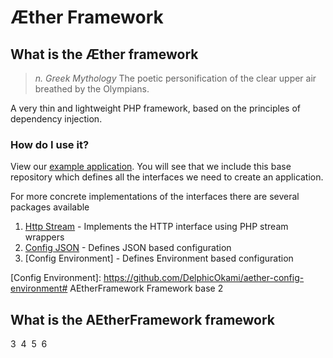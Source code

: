 # Æther Framework
## What is the Æther framework

> *n. Greek Mythology*
> The poetic personification of the clear upper air breathed by the Olympians.

A very thin and lightweight PHP framework, based on the principles of dependency injection.

### How do I use it?
View our [example application].
You will see that we include this base repository which defines all the interfaces we need to create an application.

For more concrete implementations of the interfaces there are several packages available
1. [Http Stream] - Implements the HTTP interface using PHP stream wrappers
1. [Config JSON] - Defines JSON based configuration
1. [Config Environment] - Defines Environment based configuration

[example application]: https://github.com/DelphicOkami/aether-hello-world
[Http Stream]: https://github.com/DelphicOkami/aether-http-stream
[Config JSON]: https://github.com/DelphicOkami/aether-config-json
[Config Environment]: https://github.com/DelphicOkami/aether-config-environment# AEtherFramework Framework base
2
## What is the AEtherFramework framework
3
​
4
​
5
​
6

